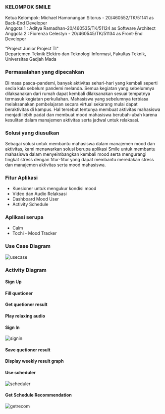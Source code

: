 ### KELOMPOK SMILE  
Ketua Kelompok: Michael Hamonangan Sitorus - 20/460552/TK/51141 as Back-End Developer  
Anggota 1     : Aditya Ramadhan-20/460535/TK/51124 as Software Architect  
Anggota 2     : Fiorenza Celestyn - 20/460545/TK/51134 as Front-End Developer

"Project Junior Project TI"  
Departemen Teknik Elektro dan Teknologi Informasi, Fakultas Teknik, Universitas Gadjah Mada

### Permasalahan yang dipecahkan
Di masa pasca-pandemi, banyak aktivitas sehari-hari yang kembali seperti sedia kala
sebelum pandemi melanda. Semua kegiatan yang sebelumnya dilaksanakan dari rumah
dapat kembali dilaksanakan sesuai tempatnya termasuk kegiatan perkuliahan. Mahasiswa
yang sebelumnya terbiasa melaksanakan pembelajaran secara virtual sekarang mulai dapat
beraktivitas di kampus. Hal tersebut tentunya membuat aktivitas mahasiswa menjadi lebih
padat dan membuat mood mahasiswa berubah-ubah karena kesulitan dalam manajemen
aktivitas serta jadwal untuk relaksasi.  

### Solusi yang diusulkan 
Sebagai solusi untuk membantu mahasiswa dalam manajemen mood dan aktivitas, kami
menawarkan solusi berupa aplikasi Smile untuk membantu mahasiswa dalam
menyeimbangkan kembali mood serta mengurangi tingkat stress dengan fitur-fitur yang
dapat membantu meredakan stress dan manajemen aktivitas serta mood mahasiswa.

### Fitur Aplikasi
- Kuesioner untuk mengukur kondisi mood
- Video dan Audio Relaksasi
- Dashboard Mood User
- Activity Schedule

### Aplikasi serupa
- Calm
- Tochi - Mood Tracker

### Use Case Diagram
![usecase](https://user-images.githubusercontent.com/78774670/189815637-2148df32-4a0b-4320-8c01-e62a50e74ac9.jpg)

### Activity Diagram
#### Sign Up
#### Fill quetioner
#### Get quetioner result
#### Play relaxing audio
#### Sign In
![signin](https://user-images.githubusercontent.com/78774670/189815732-fd5b1c1e-a3e7-41aa-9541-2525d6bb6f0f.png)

#### Save quetioner result


#### Display weekly result graph


#### Use scheduler
![scheduler](https://user-images.githubusercontent.com/78774670/189815785-dcc55ea1-946f-47b3-bfca-73c75b51d61a.png)

#### Get Schedule Recommendation
![getrecom](https://user-images.githubusercontent.com/78774670/189815837-d43cf5ee-76c2-49bf-81dd-db953ebae130.png)

